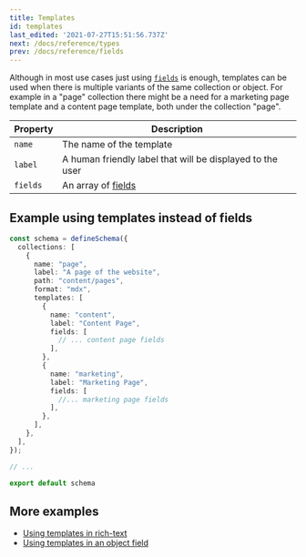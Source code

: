 ```yaml
---
title: Templates
id: templates
last_edited: '2021-07-27T15:51:56.737Z'
next: /docs/reference/types
prev: /docs/reference/fields
---
```


<!-- # next: /docs/reference/schema -->

Although in most use cases just using [`fields`](/docs/reference/fields/) is enough, templates can be used when there is multiple variants of the same collection or object. For example in a "page" collection there might be a need for a marketing page template and a content page template, both under the collection "page". 


| Property     | Description              |
|--------------|--------------------------|
| `name` | The name of the template |
| `label` | A human friendly label that will be displayed to the user|
| `fields` | An array of [fields](/docs/reference/fields/) |


## Example using templates instead of fields

```ts
const schema = defineSchema({
  collections: [
    {
      name: "page",
      label: "A page of the website",
      path: "content/pages",
      format: "mdx",
      templates: [
        {
          name: "content",
          label: "Content Page",
          fields: [
            // ... content page fields
          ],
        },
        {
          name: "marketing",
          label: "Marketing Page",
          fields: [
            //... marketing page fields
          ],
        },
      ],
    },
  ],
});

// ...

export default schema
```




## More examples
- [Using templates in rich-text](https://tina-gql-playground.vercel.app/rich-text)
- [Using templates in an object field](https://tina-gql-playground.vercel.app/object-list-templates)
